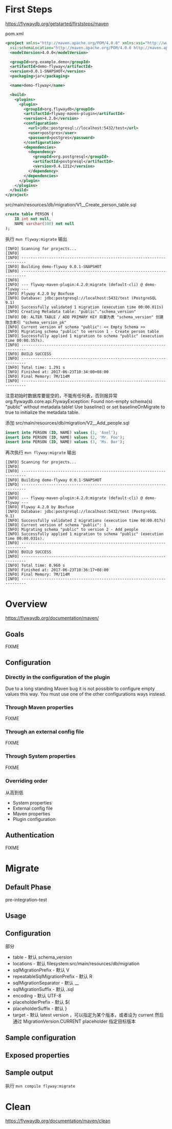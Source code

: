 # First Steps
https://flywaydb.org/getstarted/firststeps/maven


pom.xml
```xml
<project xmlns="http://maven.apache.org/POM/4.0.0" xmlns:xsi="http://www.w3.org/2001/XMLSchema-instance"
  xsi:schemaLocation="http://maven.apache.org/POM/4.0.0 http://maven.apache.org/xsd/maven-4.0.0.xsd">
  <modelVersion>4.0.0</modelVersion>

  <groupId>org.example.demo</groupId>
  <artifactId>demo-flyway</artifactId>
  <version>0.0.1-SNAPSHOT</version>
  <packaging>jar</packaging>

  <name>demo-flyway</name>

  <build>
    <plugins>
      <plugin>
        <groupId>org.flywaydb</groupId>
        <artifactId>flyway-maven-plugin</artifactId>
        <version>4.2.0</version>
        <configuration>
          <url>jdbc:postgresql://localhost:5432/test</url>
          <user>postgres</user>
          <password>postgres</password>
        </configuration>
        <dependencies>
          <dependency>
            <groupId>org.postgresql</groupId>
            <artifactId>postgresql</artifactId>
            <version>9.4.1212</version>
          </dependency>
        </dependencies>
      </plugin>
    </plugins>
  </build>
</project>
```


src/main/resources/db/migration/V1__Create_person_table.sql
```sql
create table PERSON (
    ID int not null,
    NAME varchar(100) not null
);
```


执行 `mvn flyway:migrate` 输出
```
[INFO] Scanning for projects...
[INFO]
[INFO] ------------------------------------------------------------------------
[INFO] Building demo-flyway 0.0.1-SNAPSHOT
[INFO] ------------------------------------------------------------------------
[INFO]
[INFO] --- flyway-maven-plugin:4.2.0:migrate (default-cli) @ demo-flyway ---
[INFO] Flyway 4.2.0 by Boxfuse
[INFO] Database: jdbc:postgresql://localhost:5432/test (PostgreSQL 9.1)
[INFO] Successfully validated 1 migration (execution time 00:00.011s)
[INFO] Creating Metadata table: "public"."schema_version"
[INFO] DB: ALTER TABLE / ADD PRIMARY KEY 将要为表 "schema_version" 创建隐含索引 "schema_version_pk"
[INFO] Current version of schema "public": << Empty Schema >>
[INFO] Migrating schema "public" to version 1 - Create person table
[INFO] Successfully applied 1 migration to schema "public" (execution time 00:00.357s).
[INFO] ------------------------------------------------------------------------
[INFO] BUILD SUCCESS
[INFO] ------------------------------------------------------------------------
[INFO] Total time: 1.291 s
[INFO] Finished at: 2017-06-23T10:34:00+08:00
[INFO] Final Memory: 7M/114M
[INFO] ------------------------------------------------------------------------
```


注意初始时数据库要是空的，不能有任何表，否则报异常 org.flywaydb.core.api.FlywayException: Found non-empty schema(s) "public" without metadata table! Use baseline() or set baselineOnMigrate to true to initialize the metadata table.


添加 src/main/resources/db/migration/V2__Add_people.sql
```sql
insert into PERSON (ID, NAME) values (1, 'Axel');
insert into PERSON (ID, NAME) values (2, 'Mr. Foo');
insert into PERSON (ID, NAME) values (3, 'Ms. Bar');
```


再次执行 `mvn flyway:migrate` 输出
```
[INFO] Scanning for projects...
[INFO]
[INFO] ------------------------------------------------------------------------
[INFO] Building demo-flyway 0.0.1-SNAPSHOT
[INFO] ------------------------------------------------------------------------
[INFO]
[INFO] --- flyway-maven-plugin:4.2.0:migrate (default-cli) @ demo-flyway ---
[INFO] Flyway 4.2.0 by Boxfuse
[INFO] Database: jdbc:postgresql://localhost:5432/test (PostgreSQL 9.1)
[INFO] Successfully validated 2 migrations (execution time 00:00.017s)
[INFO] Current version of schema "public": 1
[INFO] Migrating schema "public" to version 2 - Add people
[INFO] Successfully applied 1 migration to schema "public" (execution time 00:00.031s).
[INFO] ------------------------------------------------------------------------
[INFO] BUILD SUCCESS
[INFO] ------------------------------------------------------------------------
[INFO] Total time: 0.960 s
[INFO] Finished at: 2017-06-23T10:36:17+08:00
[INFO] Final Memory: 7M/114M
[INFO] ------------------------------------------------------------------------
```


# Overview
https://flywaydb.org/documentation/maven/


## Goals
FIXME


## Configuration
### Directly in the configuration of the plugin
Due to a long standing Maven bug it is not possible to configure empty values this way. You must use one of the other configurations ways instead. 


### Through Maven properties
FIXME


### Through an external config file
FIXME


### Through System properties
FIXME


### Overriding order
从高到低
- System properties
- External config file
- Maven properties
- Plugin configuration


## Authentication
FIXME


# Migrate
## Default Phase
pre-integration-test


## Usage
## Configuration
部分
- table - 默认 schema_version
- locations - 默认 filesystem:src/main/resources/db/migration
- sqlMigrationPrefix - 默认 V
- repeatableSqlMigrationPrefix - 默认 R
- sqlMigrationSeparator - 默认 __
- sqlMigrationSuffix - 默认 .sql
- encoding - 默认 UTF-8
- placeholderPrefix - 默认 ${
- placeholderSuffix - 默认 }
- target - 默认 latest version ，可以指定为某个版本，或者设为 current 然后通过 MigrationVersion.CURRENT placeholder 指定目标版本


## Sample configuration
## Exposed properties
## Sample output
执行 `mvn compile flyway:migrate`


# Clean
https://flywaydb.org/documentation/maven/clean

